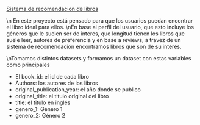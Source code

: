 <u>Sistema de recomendacion de libros</u>

\n En este proyecto está pensado para que los usuarios puedan encontrar el libro ideal para ellos. 
\nEn base al perfil del usuario, que esto incluye los géneros que le suelen ser de interes, que longitud tienen los libros que suele leer, autores de preferencia y en base a reviews, a travez de un sistema de recomendación encontramos libros que son de su interés.

\nTomamos distintos datasets y formamos un dataset con estas variables como principales
- El book_id: el id de cada libro 
- Authors: los autores de los libros
- original_publication_year: el año donde se publico
- original_title: el titulo original del libro 
- title: el titulo en inglés
- genero_1: Género 1
- genero_2: Género 2
